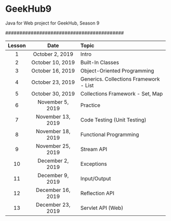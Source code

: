 # GeekHub9

Java for Web project for GeekHub, Season 9

##########################################

|Lesson|Date|Topic|
|:----:|:--:|:----|
| 1|October  2, 2019|Intro|
| 2|October 10, 2019|Built-In Classes|
| 3|October 16, 2019|Object-Oriented Programming|
| 4|October 23, 2019|Generics. Collections Framework - List|
| 5|October 30, 2019|Collections Framework - Set, Map|
| 6|November 5, 2019|Practice|
| 7|November 13, 2019|Code Testing (Unit Testing)|
| 8|November 18, 2019|Functional Programming|
| 9|November 25, 2019|Stream API|
| 10|December 2, 2019|Exceptions|
| 11|December 9, 2019|Input/Output|
| 12|December 16, 2019|Reflection API|
| 13|December 23, 2019|Servlet API (Web)|